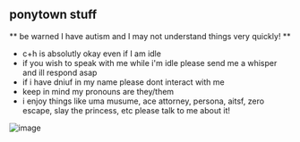  ## ponytown stuff

** be warned I have autism and I may not understand things very quickly! **

- c+h is absolutly okay even if I am idle
- if you wish to speak with me while i'm idle please send me a whisper and ill respond asap
- if i have dniuf in my name please dont interact with me 
- keep in mind my pronouns are they/them 
- i enjoy things like uma musume, ace attorney, persona, aitsf, zero escape, slay the princess, etc please talk to me about it!

![image](https://github.com/user-attachments/assets/c4d8dcfd-c364-4de2-a9ef-5ab1e23d40a0)